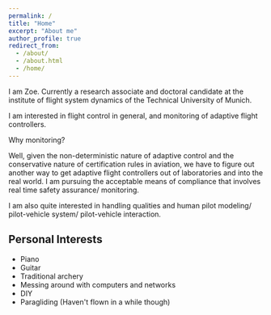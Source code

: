 ```yaml
---
permalink: /
title: "Home"
excerpt: "About me"
author_profile: true
redirect_from: 
  - /about/
  - /about.html
  - /home/
---
```


I am Zoe. Currently a research associate and doctoral candidate at the institute of flight system dynamics of the Technical University of Munich.

I am interested in flight control in general, and monitoring of adaptive flight controllers. 

Why monitoring? 

Well, given the non-deterministic nature of adaptive control and the conservative nature of certification rules in aviation, we have to figure out another way to get adaptive flight controllers out of laboratories and into the real world. 
I am pursuing the acceptable means of compliance that involves real time safety assurance/ monitoring.

I am also quite interested in handling qualities and human pilot modeling/ pilot-vehicle system/ pilot-vehicle interaction.

Personal Interests
------
  * Piano
  * Guitar
  * Traditional archery
  * Messing around with computers and networks
  * DIY
  * Paragliding (Haven't flown in a while though)